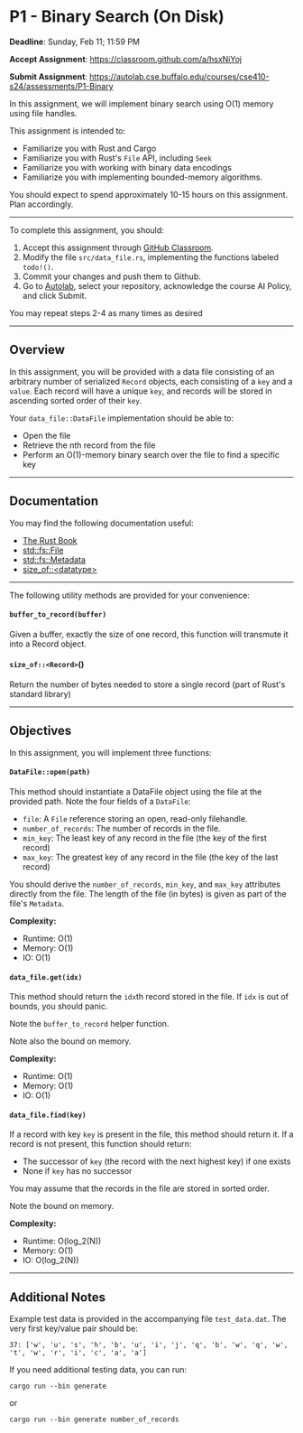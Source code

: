 # P1 - Binary Search (On Disk)

**Deadline**: Sunday, Feb 11; 11:59 PM

**Accept Assignment**: https://classroom.github.com/a/hsxNiYoj

**Submit Assignment**: https://autolab.cse.buffalo.edu/courses/cse410-s24/assessments/P1-Binary

In this assignment, we will implement binary search using O(1) memory using file handles.

This assignment is intended to:
- Familiarize you with Rust and Cargo
- Familiarize you with Rust's `File` API, including `Seek`
- Familiarize you with working with binary data encodings
- Familiarize you with implementing bounded-memory algorithms.

You should expect to spend approximately 10-15 hours on this assignment.  Plan accordingly.

----

To complete this assignment, you should:

1. Accept this assignment through [GitHub Classroom](https://classroom.github.com/a/hsxNiYoj).
2. Modify the file `src/data_file.rs`, implementing the functions labeled `todo!()`.
3. Commit your changes and push them to Github.
4. Go to [Autolab](https://autolab.cse.buffalo.edu/courses/cse410-s24/assessments/P1-Binary), select your repository, acknowledge the course AI Policy, and click Submit.

You may repeat steps 2-4 as many times as desired

----

## Overview

In this assignment, you will be provided with a data file consisting of an arbitrary number of serialized `Record` objects, each consisting of a `key` and a `value`.  Each record will have a unique `key`, and records will be stored in ascending sorted order of their `key`.

Your `data_file::DataFile` implementation should be able to:
- Open the file
- Retrieve the nth record from the file
- Perform an O(1)-memory binary search over the file to find a specific key

----

## Documentation

You may find the following documentation useful:

* [The Rust Book](https://doc.rust-lang.org/book/)
* [std::fs::File](https://doc.rust-lang.org/std/fs/struct.File.html)
* [std::fs::Metadata](https://doc.rust-lang.org/std/fs/struct.Metadata.html)
* [size_of::&lt;datatype&gt;](https://doc.rust-lang.org/std/mem/fn.size_of.html)

----

The following utility methods are provided for your convenience:

#### `buffer_to_record(buffer)`

Given a buffer, exactly the size of one record, this function will transmute it into a Record object.

#### `size_of::<Record>`()

Return the number of bytes needed to store a single record (part of Rust's standard library)

----

## Objectives

In this assignment, you will implement three functions:

#### `DataFile::open(path)`

This method should instantiate a DataFile object using the file at the provided path.  Note the four fields of a `DataFile`: 
* `file`: A `File` reference storing an open, read-only filehandle.
* `number_of_records`: The number of records in the file.
* `min_key`: The least key of any record in the file (the key of the first record)
* `max_key`: The greatest key of any record in the file (the key of the last record)

You should derive the `number_of_records`, `min_key`, and `max_key` attributes directly from the file.  The length of the file (in bytes) is given as part of the file's `Metadata`.

**Complexity:**
- Runtime: O(1)
- Memory: O(1)
- IO: O(1)


#### `data_file.get(idx)`

This method should return the `idx`th record stored in the file.  If `idx` is out of bounds, you should panic.

Note the `buffer_to_record` helper function.

Note also the bound on memory.

**Complexity:**
- Runtime: O(1)
- Memory: O(1)
- IO: O(1)

#### `data_file.find(key)`

If a record with key `key` is present in the file, this method should return it.  If a record is not present, this function should return:
- The successor of `key` (the record with the next highest key) if one exists
- None if `key` has no successor

You may assume that the records in the file are stored in sorted order.

Note the bound on memory.

**Complexity:**
- Runtime: O(log_2(N))
- Memory: O(1)
- IO: O(log_2(N))

----

## Additional Notes

Example test data is provided in the accompanying file `test_data.dat`.  The very first key/value pair should be: 
```
37: ['w', 'u', 's', 'h', 'b', 'u', 'i', 'j', 'q', 'b', 'w', 'q', 'w', 't', 'w', 'r', 'i', 'c', 'a', 'a']
```

If you need additional testing data, you can run:
```
cargo run --bin generate
```
or
```
cargo run --bin generate number_of_records
```
